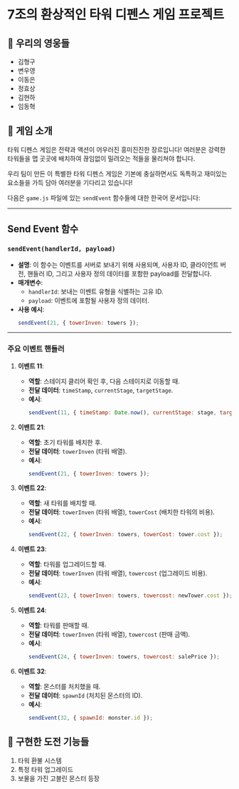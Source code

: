 # 7조의 환상적인 타워 디펜스 게임 프로젝트 

## 👥 우리의 영웅들
- 김형구 
- 변우영 
- 이동은 
- 정효상 
- 김현하 
- 임동혁 

## 🌟 게임 소개
타워 디펜스 게임은 전략과 액션이 어우러진 흥미진진한 장르입니다! 
여러분은 강력한 타워들을 맵 곳곳에 배치하여 끊임없이 밀려오는 적들을 물리쳐야 합니다.

우리 팀이 만든 이 특별한 타워 디펜스 게임은 기본에 충실하면서도 
독특하고 재미있는 요소들을 가득 담아 여러분을 기다리고 있습니다!

다음은 `game.js` 파일에 있는 `sendEvent` 함수들에 대한 한국어 문서입니다:

---

## Send Event 함수

### `sendEvent(handlerId, payload)`
- **설명**: 이 함수는 이벤트를 서버로 보내기 위해 사용되며, 사용자 ID, 클라이언트 버전, 핸들러 ID, 그리고 사용자 정의 데이터를 포함한 payload를 전달합니다.
- **매개변수**:
  - `handlerId`: 보내는 이벤트 유형을 식별하는 고유 ID.
  - `payload`: 이벤트에 포함될 사용자 정의 데이터.
- **사용 예시**:
  ```js
  sendEvent(21, { towerInven: towers });
  ```
---

### 주요 이벤트 핸들러

1. **이벤트 11**: 
   - **역할**: 스테이지 클리어 확인 후, 다음 스테이지로 이동할 때.
   - **전달 데이터**: `timeStamp`, `currentStage`, `targetStage`.
   - **예시**:
     ```js
     sendEvent(11, { timeStamp: Date.now(), currentStage: stage, targetStage: stage + 1 });
     ```

2. **이벤트 21**:
   - **역할**: 초기 타워를 배치한 후.
   - **전달 데이터**: `towerInven` (타워 배열).
   - **예시**:
     ```js
     sendEvent(21, { towerInven: towers });
     ```

3. **이벤트 22**:
   - **역할**: 새 타워를 배치할 때.
   - **전달 데이터**: `towerInven` (타워 배열), `towerCost` (배치한 타워의 비용).
   - **예시**:
     ```js
     sendEvent(22, { towerInven: towers, towerCost: tower.cost });
     ```

4. **이벤트 23**:
   - **역할**: 타워를 업그레이드할 때.
   - **전달 데이터**: `towerInven` (타워 배열), `towercost` (업그레이드 비용).
   - **예시**:
     ```js
     sendEvent(23, { towerInven: towers, towercost: newTower.cost });
     ```

5. **이벤트 24**:
   - **역할**: 타워를 판매할 때.
   - **전달 데이터**: `towerInven` (타워 배열), `towercost` (판매 금액).
   - **예시**:
     ```js
     sendEvent(24, { towerInven: towers, towercost: salePrice });
     ```

6. **이벤트 32**:
   - **역할**: 몬스터를 처치했을 때.
   - **전달 데이터**: `spawnId` (처치된 몬스터의 ID).
   - **예시**:
     ```js
     sendEvent(32, { spawnId: monster.id });
     ```

## 🚀 구현한 도전 기능들
1. 타워 환불 시스템
2. 특정 타워 업그레이드
3. 보물을 가진 고블린 몬스터 등장